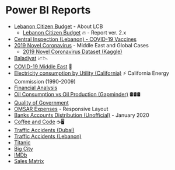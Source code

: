 # Power BI Reports

* [Lebanon Citizen Budget](http://www.institutdesfinances.gov.lb/data/lebanon-citizen-budget/) - About LCB
  * [Lebanon Citizen Budget](https://app.powerbi.com/view?r=eyJrIjoiYjZhYmIwODYtN2NhNy00Njc5LWIxZGItZjg2Y2YwYWU4ODlhIiwidCI6IjYwMDc3ZDE0LTliYzAtNGE0My1hNWE5LTQ1N2E5ZTcxMGQ2YSIsImMiOjl9) :fire: - Report ver. 2.x
* [Central Inspection (Lebanon) - COVID-19 Vaccines](http://bit.ly/ci-covid19-vaccines) 
* [2019 Novel Coronavirus](http://bit.ly/2019-nCoV-ME) - Middle East and Global Cases
  * [2019 Novel Coronavirus Dataset (Kaggle)](https://www.kaggle.com/devready/2019-novel-coronavirus-2019ncov)
* [Baladiyat](http://bit.ly/baladiyat-report) 📈📉
* [COVID-19 Middle East](http://bit.ly/2019-nCoV-ME) 🦠
* [Electricity consumption by Utility (California)](https://bit.ly/elect-california) ⚡ California Energy Commission (1990-2009)
* [Financial Analysis](http://bit.ly/FinancialAnalysis-PowerBI)
* [Oil Consumption vs Oil Production (Gapminder)](http://j.mp/OilGaz-PBI-NajiElKotob) 🛢🛢🛢
* [Quality of Government](http://j.mp/QoG-NajiElKotob)
* [OMSAR Expenses](http://bit.ly/OMSARExpenses-PowerBI) - Responsive Layout
* [Banks Accounts Distribution (Unofficial)](http://j.mp/BanksAccountsDist-LB) - January 2020
* [Coffee and Code](http://bit.ly/CoffeeAndCode-PowerBI) ☕🖥
* [Traffic Accidents (Dubai)](http://bit.ly/TrafficAccidents-PowerBI)
* [Traffic Accidents (Lebanon)](http://j.mp/TrafficAccidentsLebanon)
* [Titanic ](http://bit.ly/TitanicSurvival-PowerBI)
* [Big City](http://j.mp/BigCity-DEMO)
* [IMDb](http://j.mp/IMDb-PowerBI)
* [Sales Matrix](http://j.mp/SalesMatrix-PowerBI)

